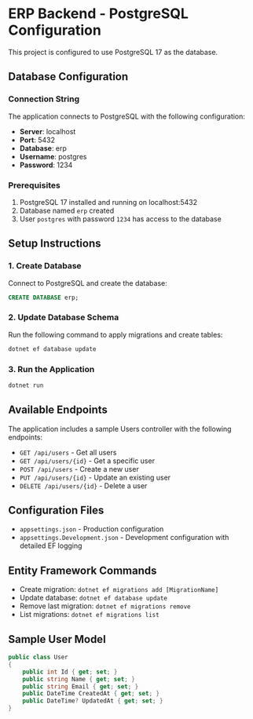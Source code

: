 # ERP Backend - PostgreSQL Configuration

This project is configured to use PostgreSQL 17 as the database.

## Database Configuration

### Connection String
The application connects to PostgreSQL with the following configuration:
- **Server**: localhost
- **Port**: 5432
- **Database**: erp
- **Username**: postgres
- **Password**: 1234

### Prerequisites
1. PostgreSQL 17 installed and running on localhost:5432
2. Database named `erp` created
3. User `postgres` with password `1234` has access to the database

## Setup Instructions

### 1. Create Database
Connect to PostgreSQL and create the database:
```sql
CREATE DATABASE erp;
```

### 2. Update Database Schema
Run the following command to apply migrations and create tables:
```bash
dotnet ef database update
```

### 3. Run the Application
```bash
dotnet run
```

## Available Endpoints

The application includes a sample Users controller with the following endpoints:

- `GET /api/users` - Get all users
- `GET /api/users/{id}` - Get a specific user
- `POST /api/users` - Create a new user
- `PUT /api/users/{id}` - Update an existing user  
- `DELETE /api/users/{id}` - Delete a user

## Configuration Files

- `appsettings.json` - Production configuration
- `appsettings.Development.json` - Development configuration with detailed EF logging

## Entity Framework Commands

- Create migration: `dotnet ef migrations add [MigrationName]`
- Update database: `dotnet ef database update`
- Remove last migration: `dotnet ef migrations remove`
- List migrations: `dotnet ef migrations list`

## Sample User Model

```csharp
public class User
{
    public int Id { get; set; }
    public string Name { get; set; }
    public string Email { get; set; }
    public DateTime CreatedAt { get; set; }
    public DateTime? UpdatedAt { get; set; }
}
```